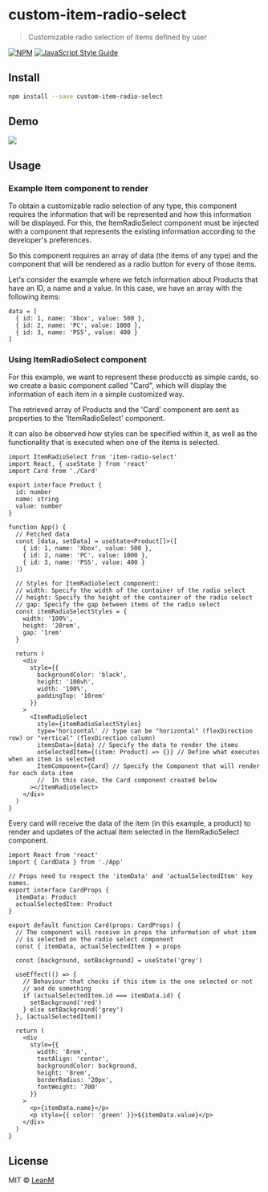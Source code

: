 # custom-item-radio-select

> Customizable radio selection of items defined by user

[![NPM](https://img.shields.io/npm/v/item-radio-select.svg)](https://www.npmjs.com/package/item-radio-select) [![JavaScript Style Guide](https://img.shields.io/badge/code_style-standard-brightgreen.svg)](https://standardjs.com)

## Install

```bash
npm install --save custom-item-radio-select
```

## Demo

![](https://github.com/LeanM/custom-item-radio-select/blob/main/custom-item-radio-select.gif?raw=true)

## Usage

### Example Item component to render

To obtain a customizable radio selection of any type, this component requires the information that will be represented and how this information will be displayed. For this, the ItemRadioSelect component must be injected with a component that represents the existing information according to the developer's preferences.

So this component requires an array of data (the items of any type) and the component that will be rendered as a radio button for every of those items.

Let's consider the example where we fetch information about Products that have an ID, a name and a value. In this case, we have an array with the following items:

```tsx
data = [
  { id: 1, name: 'Xbox', value: 500 },
  { id: 2, name: 'PC', value: 1000 },
  { id: 3, name: 'PS5', value: 400 }
]
```

### Using ItemRadioSelect component

For this example, we want to represent these produccts as simple cards, so we create a basic component called "Card", which will display the information of each item in a simple customized way.

The retrieved array of Products and the 'Card' component are sent as properties to the 'ItemRadioSelect' component.

It can also be observed how styles can be specified within it, as well as the functionality that is executed when one of the items is selected.

```tsx
import ItemRadioSelect from 'item-radio-select'
import React, { useState } from 'react'
import Card from './Card'

export interface Product {
  id: number
  name: string
  value: number
}

function App() {
  // Fetched data
  const [data, setData] = useState<Product[]>([
    { id: 1, name: 'Xbox', value: 500 },
    { id: 2, name: 'PC', value: 1000 },
    { id: 3, name: 'PS5', value: 400 }
  ])

  // Styles for ItemRadioSelect component:
  // width: Specify the width of the container of the radio select
  // height: Specify the height of the container of the radio select
  // gap: Specify the gap between items of the radio select
  const itemRadioSelectStyles = {
    width: '100%',
    height: '20rem',
    gap: '1rem'
  }

  return (
    <div
      style={{
        backgroundColor: 'black',
        height: '100vh',
        width: '100%',
        paddingTop: '10rem'
      }}
    >
      <ItemRadioSelect
        style={itemRadioSelectStyles}
        type='horizontal' // type can be "horizontal" (flexDirection row) or "vertical" (flexDirection column)
        itemsData={data} // Specify the data to render the items
        onSelectedItem={(item: Product) => {}} // Define what executes when an item is selected
        ItemComponent={Card} // Specify the Component that will render for each data item
        //  In this case, the Card component created below
      ></ItemRadioSelect>
    </div>
  )
}
```

Every card will receive the data of the item (in this example, a product) to render
and updates of the actual item selected in the ItemRadioSelect component.

```tsx
import React from 'react'
import { CardData } from './App'

// Props need to respect the 'itemData' and 'actualSelectedItem' key names.
export interface CardProps {
  itemData: Product
  actualSelectedItem: Product
}

export default function Card(props: CardProps) {
  // The component will receive in props the information of what item
  // is selected on the radio select component
  const { itemData, actualSelectedItem } = props

  const [background, setBackground] = useState('grey')

  useEffect(() => {
    // Behaviour that checks if this item is the one selected or not
    // and do something
    if (actualSelectedItem.id === itemData.id) {
      setBackground('red')
    } else setBackground('grey')
  }, [actualSelectedItem])

  return (
    <div
      style={{
        width: '8rem',
        textAlign: 'center',
        backgroundColor: background,
        height: '8rem',
        borderRadius: '20px',
        fontWeight: '700'
      }}
    >
      <p>{itemData.name}</p>
      <p style={{ color: 'green' }}>${itemData.value}</p>
    </div>
  )
}
```

## License

MIT © [LeanM](https://github.com/LeanM)
